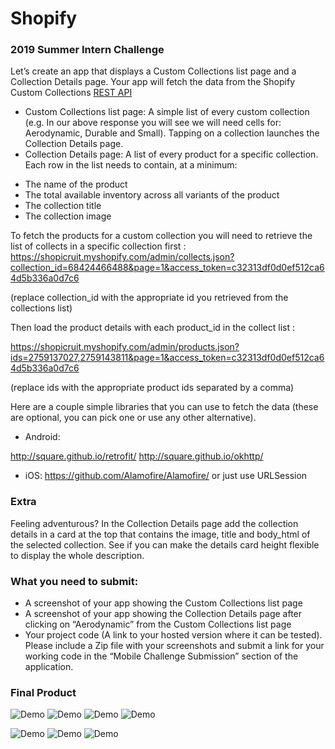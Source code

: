 # Shopify
### 2019 Summer Intern Challenge  

Let’s create an app that displays a Custom Collections list page and a Collection Details page. Your app will fetch the data from the Shopify Custom Collections [REST API](https://shopicruit.myshopify.com/admin/custom_collections.json?page=1&access_token=c32313df0d0ef512ca64d5b336a0d7c6)

- Custom Collections list page: A simple list of every custom collection (e.g. In our above response you will see we will need cells for: Aerodynamic, Durable and Small). Tapping on a collection launches the Collection Details page. 
- Collection Details page: A list of every product for a specific collection. Each row in the list needs to contain, at a minimum: 
* The name of the product
* The total available inventory across all variants of the product
* The collection title
* The collection image


To fetch the products for a custom collection you will need to retrieve the list of collects in a specific collection first :
https://shopicruit.myshopify.com/admin/collects.json?collection_id=68424466488&page=1&access_token=c32313df0d0ef512ca64d5b336a0d7c6

(replace collection_id with the appropriate id you retrieved from the collections list)

Then load the product details with each product_id in the collect list : 

https://shopicruit.myshopify.com/admin/products.json?ids=2759137027,2759143811&page=1&access_token=c32313df0d0ef512ca64d5b336a0d7c6

(replace ids with the appropriate product ids separated by a comma)


Here are a couple simple libraries that you can use to fetch the data (these are optional, you can pick one or use any other alternative).

* Android:

http://square.github.io/retrofit/
http://square.github.io/okhttp/

* iOS:
https://github.com/Alamofire/Alamofire/ or just use URLSession

### Extra

Feeling adventurous? In the Collection Details page add the collection details in a card at the top that contains the image, title and body_html of the selected collection. See if  you can make the details card height flexible to display the whole description.

### What you need to submit:
- A screenshot of your app showing the Custom Collections list page
- A screenshot of your app showing the Collection Details page after clicking on “Aerodynamic” from the Custom Collections list page
- Your project code (A link to your hosted version where it can be tested).
Please include a Zip file with your screenshots and submit a link for your working code in the “Mobile Challenge Submission” section of the application. 


### Final Product


![Demo](https://github.com/jpeng06/Shopify/blob/master/images/smartmockups_jqog3kri.png "Demo")
![Demo](https://github.com/jpeng06/Shopify/blob/master/images/smartmockups_jqog4adk.png "Demo")
![Demo](https://github.com/jpeng06/Shopify/blob/master/images/smartmockups_jqog4oyj.png "Demo")
![Demo](https://github.com/jpeng06/Shopify/blob/master/images/smartmockups_jqog501f.png "Demo")

![Demo](https://github.com/jpeng06/Shopify/blob/master/images/Screen%20Shot%202019-01-08%20at%201.48.58%20AM.png "Demo")
![Demo](https://github.com/jpeng06/Shopify/blob/master/images/Screen%20Shot%202019-01-08%20at%201.49.17%20AM.png "Demo")
![Demo](https://github.com/jpeng06/Shopify/blob/master/images/Screen%20Shot%202019-01-08%20at%201.49.46%20AM.png "Demo")
